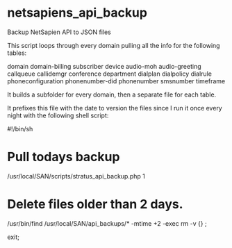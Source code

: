 # netsapiens_api_backup
Backup NetSapien API to JSON files

This script loops through every domain pulling all the info for the following tables:

  domain
  domain-billing
  subscriber
  device
  audio-moh
  audio-greeting
  callqueue
  callidemgr
  conference
  department
  dialplan
  dialpolicy
  dialrule
  phoneconfiguration
  phonenumber-did
  phonenumber
  smsnumber
  timeframe
  
It builds a subfolder for every domain, then a separate file for each table.
  
It prefixes this file with the date to version the files since I run it once every night with the following shell script:
  
#!/bin/sh

# Pull todays backup
/usr/local/SAN/scripts/stratus_api_backup.php 1

# Delete files older than 2 days.
/usr/bin/find /usr/local/SAN/api_backups/* -mtime +2 -exec rm -v {} \;

exit;
